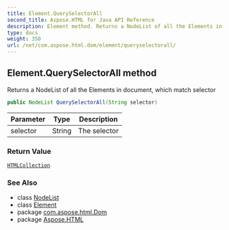 ```yaml
---
title: Element.QuerySelectorAll
second_title: Aspose.HTML for Java API Reference
description: Element method. Returns a NodeList of all the Elements in document which match selector
type: docs
weight: 350
url: /net/com.aspose.html.dom/element/queryselectorall/
---
```

## Element.QuerySelectorAll method

Returns a NodeList of all the Elements in document, which match selector

```java
public NodeList QuerySelectorAll(String selector)
```

| Parameter | Type | Description |
| --- | --- | --- |
| selector | String | The selector |

### Return Value

[`HTMLCollection`](../../../com.aspose.html.collections/htmlcollection/)

### See Also

* class [NodeList](../../../com.aspose.html.collections/nodelist/)
* class [Element](../)
* package [com.aspose.html.Dom](../../element/)
* package [Aspose.HTML](../../../)
